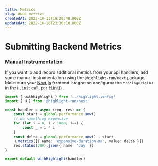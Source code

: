 ```yaml
---
title: Metrics
slug: BN8E-metrics
createdAt: 2022-10-13T18:20:48.000Z
updatedAt: 2022-10-18T23:30:10.000Z
---
```


# Submitting Backend Metrics

### Manual Instrumentation

If you want to add record additional metrics from your api handlers, add some manual instrumentation using the `@highlight-run/next` package. Make sure your [Next.js](/getting-started/client-sdk/nextjs) frontend integration configures the `tracingOrigins` in the `H.init` call, per [H.init()](/api/client/h-init) .

```typescript
import { withHighlight } from '../highlight.config'
import { H } from '@highlight-run/next'

const handler = async (req, res) => {
	const start = global.performance.now()
	// do something expensive
	for (let i = 0; i < 1000; i++) {
		const _ = i * i
	}
	const delta = global.performance.now() - start
	H.metrics([{ name: 'expensive-duration-ms', value: delta }])
	res.status(200).json({ name: 'Jay' })
}

export default withHighlight(handler)
```
